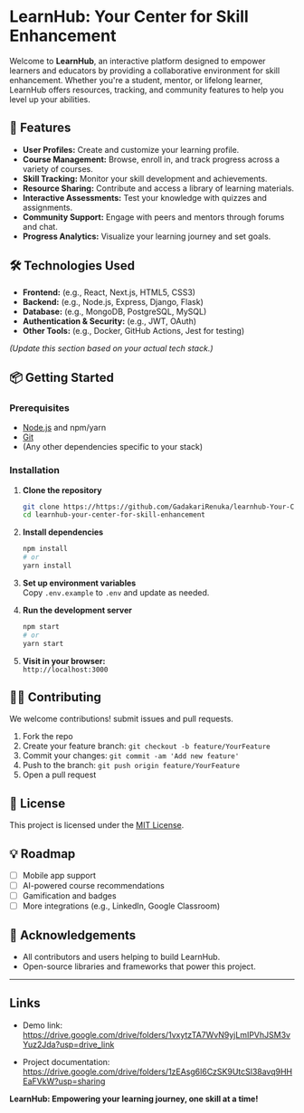 

# LearnHub: Your Center for Skill Enhancement

Welcome to **LearnHub**, an interactive platform designed to empower learners and educators by providing a collaborative environment for skill enhancement. Whether you're a student, mentor, or lifelong learner, LearnHub offers resources, tracking, and community features to help you level up your abilities.

## 🚀 Features

- **User Profiles:** Create and customize your learning profile.
- **Course Management:** Browse, enroll in, and track progress across a variety of courses.
- **Skill Tracking:** Monitor your skill development and achievements.
- **Resource Sharing:** Contribute and access a library of learning materials.
- **Interactive Assessments:** Test your knowledge with quizzes and assignments.
- **Community Support:** Engage with peers and mentors through forums and chat.
- **Progress Analytics:** Visualize your learning journey and set goals.

## 🛠️ Technologies Used

- **Frontend:** (e.g., React, Next.js, HTML5, CSS3)  
- **Backend:** (e.g., Node.js, Express, Django, Flask)  
- **Database:** (e.g., MongoDB, PostgreSQL, MySQL)  
- **Authentication & Security:** (e.g., JWT, OAuth)  
- **Other Tools:** (e.g., Docker, GitHub Actions, Jest for testing)  

*(Update this section based on your actual tech stack.)*

## 📦 Getting Started

### Prerequisites

- [Node.js](https://nodejs.org/) and npm/yarn
- [Git](https://git-scm.com/)
- (Any other dependencies specific to your stack)

### Installation

1. **Clone the repository**
   ```bash
   git clone https://https://github.com/GadakariRenuka/learnhub-Your-Center-for-Skill-Enhancement
   cd learnhub-your-center-for-skill-enhancement
   ```

2. **Install dependencies**
   ```bash
   npm install
   # or
   yarn install
   ```

3. **Set up environment variables**  
   Copy `.env.example` to `.env` and update as needed.

4. **Run the development server**
   ```bash
   npm start
   # or
   yarn start
   ```

5. **Visit in your browser:**  
   `http://localhost:3000`

## 🧑‍💻 Contributing

We welcome contributions! submit issues and pull requests.

1. Fork the repo
2. Create your feature branch: `git checkout -b feature/YourFeature`
3. Commit your changes: `git commit -am 'Add new feature'`
4. Push to the branch: `git push origin feature/YourFeature`
5. Open a pull request

## 📄 License

This project is licensed under the [MIT License](LICENSE).

## 💡 Roadmap

- [ ] Mobile app support
- [ ] AI-powered course recommendations
- [ ] Gamification and badges
- [ ] More integrations (e.g., LinkedIn, Google Classroom)

## 🙌 Acknowledgements

- All contributors and users helping to build LearnHub.
- Open-source libraries and frameworks that power this project.

---
## Links

- Demo link: https://drive.google.com/drive/folders/1vxytzTA7WvN9yjLmIPVhJSM3vYuz2Jda?usp=drive_link

- Project documentation: https://drive.google.com/drive/folders/1zEAsg6l6CzSK9UtcSl38avq9HHEaFVkW?usp=sharing
  
**LearnHub: Empowering your learning journey, one skill at a time!**
